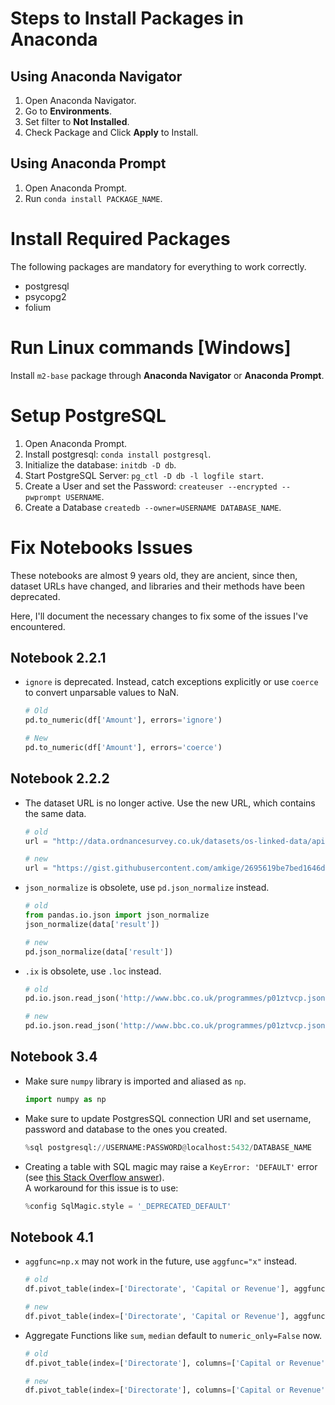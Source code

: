# Steps to Install Packages in Anaconda
## Using Anaconda Navigator
1. Open Anaconda Navigator.
2. Go to **Environments**.
3. Set filter to **Not Installed**.
4. Check Package and Click **Apply** to Install.

## Using Anaconda Prompt
1. Open Anaconda Prompt.
2. Run `conda install PACKAGE_NAME`.

# Install Required Packages
The following packages are mandatory for everything to work correctly.
- postgresql
- psycopg2
- folium

# Run Linux commands [Windows]
Install `m2-base` package through **Anaconda Navigator** or **Anaconda Prompt**.

# Setup PostgreSQL
1. Open Anaconda Prompt.
2. Install postgresql: `conda install postgresql`.
3. Initialize the database: `initdb -D db`.
4. Start PostgreSQL Server: `pg_ctl -D db -l logfile start`.
5. Create a User and set the Password: `createuser --encrypted --pwprompt USERNAME`.
6. Create a Database `createdb --owner=USERNAME DATABASE_NAME`.

# Fix Notebooks Issues

These notebooks are almost 9 years old, they are ancient, since then, dataset URLs have changed, and libraries and their methods have been deprecated.

Here, I'll document the necessary changes to fix some of the issues I've encountered.

## Notebook 2.2.1

- `ignore` is deprecated. Instead, catch exceptions explicitly or use `coerce` to convert unparsable values to NaN.

    
    ```python
    # Old
    pd.to_numeric(df['Amount'], errors='ignore')

    # New
    pd.to_numeric(df['Amount'], errors='coerce')
    ```

## Notebook 2.2.2

- The dataset URL is no longer active. Use the new URL, which contains the same data.

    ```python
    # old
    url = "http://data.ordnancesurvey.co.uk/datasets/os-linked-data/apis/reconciliation?query=MK7&type=http%3A%2F%2Fdata.ordnancesurvey.co.uk%2Fontology%2Fpostcode%2FPostcodeSector&type_strict=any&limit=10"

    # new
    url = "https://gist.githubusercontent.com/amkige/2695619be7bed1646d087d92fedc136b/raw/f2d8c2a62daa1ca668eb3572a81f91d3bdc12fe5/ordanance-survey-dataset.json"
    ```

- `json_normalize` is obsolete, use `pd.json_normalize` instead.

    ```python
    # old
    from pandas.io.json import json_normalize
    json_normalize(data['result'])

    # new
    pd.json_normalize(data['result'])
    ```

- `.ix` is obsolete, use `.loc` instead.

    ```python
    # old
    pd.io.json.read_json('http://www.bbc.co.uk/programmes/p01ztvcp.json').ix[rows]

    # new
    pd.io.json.read_json('http://www.bbc.co.uk/programmes/p01ztvcp.json').loc[rows]
    ```

## Notebook 3.4

- Make sure `numpy` library is imported and aliased as `np`.

    ```python
    import numpy as np
    ```

- Make sure to update PostgresSQL connection URI and set username, password and database to the ones you created.

    ```python
    %sql postgresql://USERNAME:PASSWORD@localhost:5432/DATABASE_NAME
    ```

- Creating a table with SQL magic may raise a `KeyError: 'DEFAULT'` error (see [this Stack Overflow answer](https://stackoverflow.com/a/79155603)).\
A workaround for this issue is to use:


    ```python
    %config SqlMagic.style = '_DEPRECATED_DEFAULT'
    ```

## Notebook 4.1
- `aggfunc=np.x` may not work in the future, use `aggfunc="x"` instead.

    ```python
    # old
    df.pivot_table(index=['Directorate', 'Capital or Revenue'], aggfunc=np.sum)

    # new
    df.pivot_table(index=['Directorate', 'Capital or Revenue'], aggfunc="sum")
    ```
- Aggregate Functions like `sum`, `median` default to `numeric_only=False` now.

    ```python
    # old 
    df.pivot_table(index=['Directorate'], columns=['Capital or Revenue'], aggfunc=[np.sum, np.median])

    # new
    df.pivot_table(index=['Directorate'], columns=['Capital or Revenue'], values=df.select_dtypes(include='number').columns, aggfunc=["sum", "median"])